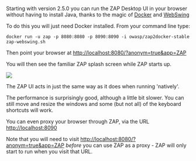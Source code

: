 Starting with version 2.5.0 you can run the ZAP Desktop UI in your browser without having to install Java, thanks to the magic of [Docker](https://www.docker.com/) and [WebSwing](http://webswing.org)

To do this you will just need Docker installed. From your command line type:

`docker run -u zap -p 8080:8080 -p 8090:8090 -i owasp/zap2docker-stable zap-webswing.sh`

Then point your browser at [http://localhost:8080/?anonym=true&app=ZAP](http://localhost:8080/?anonym=true&app=ZAP)

You will then see the familiar ZAP splash screen while ZAP starts up.

![](https://raw.githubusercontent.com/wiki/zaproxy/zaproxy/images/ZAP-webswing.png)

The ZAP UI acts in just the same way as it does when running 'natively'.

The performance is surprisingly good, although a little bit slower. You can still move and resize the windows and some (but not all) of the keyboard shortcuts will work.

You can even proxy your browser through ZAP, via the URL [http://localhost:8090](http://localhost:8090)

Note that you will need to visit [http://localhost:8080/?anonym=true&app=ZAP](http://localhost:8080/?anonym=true&app=ZAP) _before_ you can use ZAP as a proxy - ZAP will only start to run when you visit that URL.